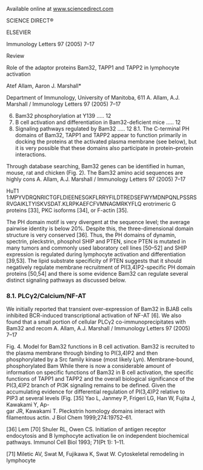 
Available online at www.sciencedirect.com

SCIENCE DIRECT®

ELSEVIER

Immunology Letters 97 (2005) 7–17

Review

Role of the adaptor proteins Bam32, TAPP1 and TAPP2 in lymphocyte activation

Atef Allam, Aaron J. Marshall*

Department of Immunology, University of Manitoba, 611
A. Allam, A.J. Marshall / Immunology Letters 97 (2005) 7–17

6. Bam32 phosphorylation at Y139 ..... 12
7. B cell activation and differentiation in Bam32-deficient mice ..... 12
8. Signaling pathways regulated by Bam32 ..... 12
   8.1.
The C-terminal PH domains of Bam32, TAPP1 and TAPP2 appear to function primarily in docking the proteins at the activated plasma membrane (see below), but it is very possible that these domains also participate in protein–protein interactions.

Through database searching, Bam32 genes can be identified in human, mouse, rat and chicken (Fig. 2). The Bam32 amino acid sequences are highly cons
A. Allam, A.J. Marshall / Immunology Letters 97 (2005) 7–17

HuT1 1:MPYVDRQNRICTGFLDIEENESGKFLRRYFILDTREDSEFWYMDNPQNLPSSRSRVGAIKLTYISKVSDAT.KLRPKAEFCFVMNAGMRKYFLQ
erotrimeric G proteins [33], PKC isoforms [34], or F-actin [35].

The PH domain motif is very divergent at the sequence level; the average pairwise identity is below 20%. Despite this, the three-dimensional domain structure is very conserved [36]. Thus, the PH domains of dynamin, spectrin, pleckstrin, phosphol
SHIP and PTEN, since PTEN is mutated in many tumors and commonly used laboratory cell lines [50–52] and SHIP expression is regulated during lymphocyte activation and differentiation [39,53]. The lipid substrate specificity of PTEN suggests that it should negatively regulate membrane recruitment of PI(3,4)P2-specific PH domain proteins [50,54] and there is some evidence
Bam32 can regulate several distinct signaling pathways as discussed below.

### 8.1. PLCγ2/Calcium/NF-AT

We initially reported that transient over-expression of Bam32 in BJAB cells inhibited BCR-induced transcriptional activation of NF-AT [6]. We also found that a small portion of cellular PLCγ2 co-immunoprecipitates with Bam32 and recom
A. Allam, A.J. Marshall / Immunology Letters 97 (2005) 7–17

Fig. 4. Model for Bam32 functions in B cell activation. Bam32 is recruited to the plasma membrane through binding to PI(3,4)P2 and then phosphorylated by a Src family kinase (most likely Lyn). Membrane-bound, phosphorylated Bam
While there is now a considerable amount of information on specific functions of Bam32 in B cell activation, the specific functions of TAPP1 and TAPP2 and the overall biological significance of the PI(3,4)P2 branch of PI3K signaling remains to be defined. Given the accumulating evidence for differential regulation of PI(3,4)P2 relative to PIP3 at several levels (Fig.
[35] Yao L, Janmey P, Frigeri LG, Han W, Fujita J, Kawakami Y, Ap-  
     gar JR, Kawakami T. Pleckstrin homology domains interact with  
     filamentous actin. J Biol Chem 1999;274:19752–61.  

[36] Lem
[70] Shuler RL, Owen CS. Initiation of antigen receptor endocytosis and B lymphocyte activation lie on independent biochemical pathways. Immunol Cell Biol 1993; 71(Pt 1): 1–11.

[71] Miletic AV, Swat M, Fujikawa K, Swat W. Cytoskeletal remodeling in lymphocyte